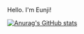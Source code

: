 Hello. I'm Eunji!

[![Anurag's GitHub stats](https://github-readme-stats.vercel.app/api?username=Liszt31)](https://github.com/anuraghazra/github-readme-stats)
